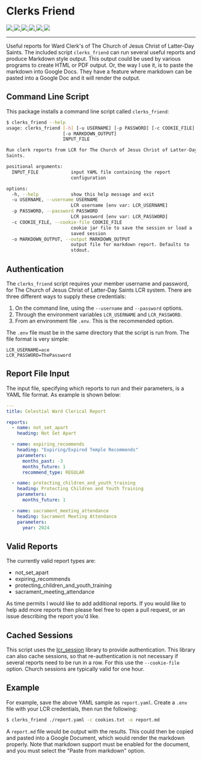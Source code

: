 # Clerks Friend

<p>
    <a href="https://clerks-friend.readthedocs.io/en/stable/">
        <img src="https://img.shields.io/readthedocs/clerks-friend"/>
    </a>
    <a href="https://pypi.org/project/clerks-friend/">
        <img src="https://img.shields.io/pypi/v/clerks-friend"/>
    </a>
    <a href="https://pypi.org/project/clerks-friend/">
        <img src="https://img.shields.io/pypi/wheel/clerks-friend"/>
    </a>
    <a href="https://pypi.org/project/clerks-friend/">
        <img src="https://img.shields.io/pypi/pyversions/clerks-friend"/>
    </a>
    <a href="https://github.com/IsaacsLab42/clerks_friend/">
        <img src="https://img.shields.io/github/license/IsaacsLab42/clerks_friend"/>
    </a>
    <a href="https://black.readthedocs.io/en/stable/">
        <img src="https://img.shields.io/badge/code_style-black-black"/>
    </a>
</p>

---

Useful reports for Ward Clerk's of The Church of Jesus Christ of Latter-Day Saints. The
included script `clerks_friend` can run several useful reports and produce Markdown
style output. This output could be used by various programs to create HTML or PDF
output. Or, the way I use it, is to paste the markdown into Google Docs. They have a
feature where markdown can be pasted into a Google Doc and it will render the output.

## Command Line Script

This package installs a command line script called `clerks_friend`:

```bash
$ clerks_friend --help
usage: clerks_friend [-h] [-u USERNAME] [-p PASSWORD] [-c COOKIE_FILE]
                     [-o MARKDOWN_OUTPUT]
                     INPUT_FILE

Run clerk reports from LCR for The Church of Jesus Christ of Latter-Day
Saints.

positional arguments:
  INPUT_FILE            input YAML file containing the report
                        configuration

options:
  -h, --help            show this help message and exit
  -u USERNAME, --username USERNAME
                        LCR username [env var: LCR_USERNAME]
  -p PASSWORD, --password PASSWORD
                        LCR password [env var: LCR_PASSWORD]
  -c COOKIE_FILE, --cookie-file COOKIE_FILE
                        cookie jar file to save the session or load a
                        saved session
  -o MARKDOWN_OUTPUT, --output MARKDOWN_OUTPUT
                        output file for markdown report. Defaults to
                        stdout.
```

## Authentication

The `clerks_friend` script requires your member username and password, for The Church of
Jesus Christ of Latter-Day Saints LCR system. There are three different ways to supply
these credentials:

1. On the command line, using the `--username` and `--password` options.
2. Through the environment variables `LCR_USERNAME` and `LCR_PASSWORD`.
3. From an environment file `.env`. This is the recommended option.

The `.env` file must be in the same directory that the script is run from. The file format is very simple:

```
LCR_USERNAME=ace
LCR_PASSWORD=ThePassword
```

## Report File Input

The input file, specifying which reports to run and their parameters, is a YAML file
format. As example is shown below:

```yaml
---
title: Celestial Ward Clerical Report

reports:
  - name: not_set_apart
    heading: Not Set Apart

  - name: expiring_recommends
    heading: "Expiring/Expired Temple Recommends"
    parameters:
      months_past: -3
      months_future: 1
      recommend_type: REGULAR

  - name: protecting_children_and_youth_training
    heading: Protecting Children and Youth Training
    parameters:
      months_future: 1

  - name: sacrament_meeting_attendance
    heading: Sacrament Meeting Attendance
    parameters:
      year: 2024
```

## Valid Reports

The currently valid report types are:

* not_set_apart
* expiring_recommends
* protecting_children_and_youth_training
* sacrament_meeting_attendance

As time permits I would like to add additional reports. If you would like to help add
more reports then please feel free to open a pull request, or an issue describing the
report you'd like.


## Cached Sessions

This script uses the [lcr_session](https://github.com/IsaacsLab42/lcr_session) library
to provide authentication. This library can also cache sessions, so that
re-authentication is not necessary if several reports need to be run in a row. For this
use the `--cookie-file` option. Church sessions are typically valid for one hour.


## Example

For example, save the above YAML sample as `report.yaml`. Create a `.env` file with your
LCR credentials, then run the following:

```bash
$ clerks_friend ./report.yaml -c cookies.txt -o report.md
```

A `report.md` file would be output with the results. This could then be copied and
pasted into a Google Document, which would render the markdown properly. Note that
markdown support must be enabled for the document, and you must select the "Paste from
markdown" option.
